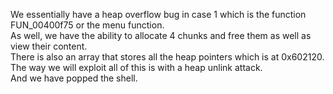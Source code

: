 We essentially have a heap overflow bug in case 1 which is the function FUN_00400f75 or the menu function. <br>
As well, we have the ability to allocate 4 chunks and free them as well as view their content. <br>
There is also an array that stores all the heap pointers which is at 0x602120. <br>
The way we will exploit all of this is with a heap unlink attack. <br>
And we have popped the shell. <br>
